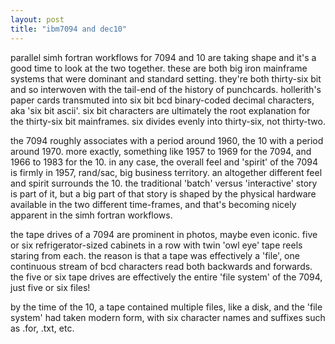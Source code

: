 ```yaml
---
layout: post
title: "ibm7094 and dec10"
---
```


parallel simh fortran workflows for 7094 and 10 are taking shape and it's a good time to look at the two together. these are both big iron mainframe systems that were dominant and standard setting. they're both thirty-six bit and so interwoven with the tail-end of the history of punchcards. hollerith's paper cards transmuted into six bit bcd binary-coded decimal characters, aka 'six bit ascii'. six bit characters are ultimately the root explanation for the thirty-six bit mainframes. six divides evenly into thirty-six, not thirty-two.

the 7094 roughly associates with a period around 1960, the 10 with a period around 1970. more exactly, something like 1957 to 1969 for the 7094, and 1966 to 1983 for the 10. in any case, the overall feel and 'spirit' of the 7094 is firmly in 1957, rand/sac, big business territory. an altogether different feel and spirit surrounds the 10. the traditional 'batch' versus 'interactive' story is part of it, but a big part of that story is shaped by the physical hardware available in the two different time-frames, and that's becoming nicely apparent in the simh fortran workflows.

the tape drives of a 7094 are prominent in photos, maybe even iconic. five or six refrigerator-sized cabinets in a row with twin 'owl eye' tape reels staring from each. the reason is that a tape was effectively a 'file', one continuous stream of bcd characters read both backwards and forwards. the five or six tape drives are effectively the entire 'file system' of the 7094, just five or six files! 

by the time of the 10, a tape contained multiple files, like a disk, and the 'file system' had taken modern form, with six character names and suffixes such as .for, .txt, etc.
